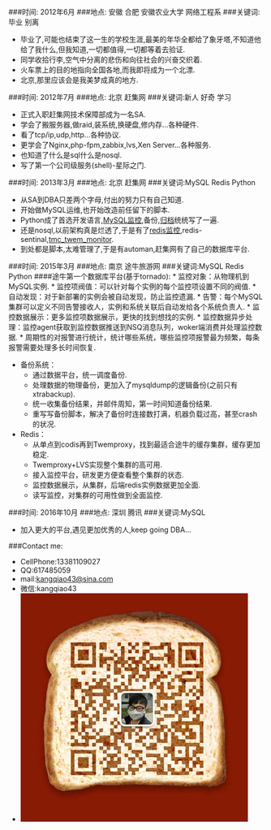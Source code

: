 ###时间:  2012年6月
###地点:  安徽 合肥 安徽农业大学 网络工程系
###关键词:毕业 别离
*	毕业了,可能也结束了这一生的学校生涯,最美的年华全都给了象牙塔,不知道他给了我什么,但我知道,一切都值得,一切都等着去验证.
*	同学收拾行李,空气中分离的悲伤和向往社会的兴奋交织着.
*	火车票上的目的地指向全国各地,而我即将成为一个北漂.
*	北京,那里应该会是我美梦成真的地方.

###时间:  2012年7月
###地点:  北京 赶集网
###关键词:新人 好奇 学习
*	正式入职赶集网技术保障部成为一名SA.
*	学会了搬服务器,做raid,装系统,换硬盘,修内存...各种硬件.
*	看了tcp/ip,udp,http...各种协议.
*	更学会了Nginx,php-fpm,zabbix,lvs,Xen Server...各种服务.
*	也知道了什么是sql什么是nosql.
*	写了第一个公司级服务(shell)-星际之门.

###时间:  2013年3月
###地点:  北京 赶集网
###关键词:MySQL Redis Python
*	从SA到DBA只差两个字母,付出的努力只有自己知道.
*	开始做MySQL运维,也开始改造前任留下的脚本.
*	Python成了首选开发语言,[MySQL监控](https://github.com/kangqiao-lu/mysql_monitor "MySQL监控"),备份,[归档](https://github.com/kangqiao-lu/mysql_archive "归档")统统写了一遍.
*	还是nosql,以前架构真是烂透了,于是有了[redis监控](https://github.com/kangqiao-lu/redis_monitor "redis监控"),redis-sentinal,[tmc_twem_monitor](https://github.com/kangqiao-lu/tmac_twem_monitor "tmc_twem_monitor").
*	到处都是脚本,太难管理了,于是有automan,赶集网有了自己的数据库平台.

###时间:  2015年3月
###地点:  南京 途牛旅游网
###关键词:MySQL Redis Python
	####途牛第一个数据库平台(基于tornado):
	*	监控对象：从物理机到MySQL实例.
	*	监控项阀值：可以针对每个实例的每个监控项设置不同的阀值.
	*	自动发现：对于新部署的实例会被自动发现，防止监控遗漏.
	*	告警：每个MySQL集群可以定义不同告警接收人，实例和系统关联后自动发给各个系统负责人.
	*	监控数据展示：更多监控项数据展示，更快的找到想找的实例.
	*	监控数据异步处理：监控agent获取到监控数据推送到NSQ消息队列，woker端消费并处理监控数据.
	*	周期性的对报警进行统计，统计哪些系统，哪些监控项报警最为频繁，每条报警需要处理多长时间恢复.
*	备份系统：
	*	通过数据平台，统一调度备份.
	*	处理数据的物理备份，更加入了mysqldump的逻辑备份(之前只有xtrabackup).
	*	统一收集备份结果，并邮件周知，第一时间知道备份结果.
	*	重写写备份脚本，解决了备份时连接数打满，机器负载过高，甚至crash的状况.
*	Redis：
	*	从单点到codis再到Twemproxy，找到最适合途牛的缓存集群，缓存更加稳定.
	*	Twemproxy+LVS实现整个集群的高可用.
	*	接入监控平台，研发更方便查看整个集群的状态.
	*	监控数据展示，从集群，后端redis实例数据更加全面.
	*	读写监控，对集群的可用性做到全面监控.

###时间:  2016年10月
###地点:  深圳 腾讯
###关键词:MySQL
*	加入更大的平台,遇见更加优秀的人,keep going DBA...


###Contact me:
*	CellPhone:13381109027
*	QQ:617485059
*	mail:kangqiao43@sina.com
*	微信:kangqiao43
*	![微信二维码](./weixin.png)
